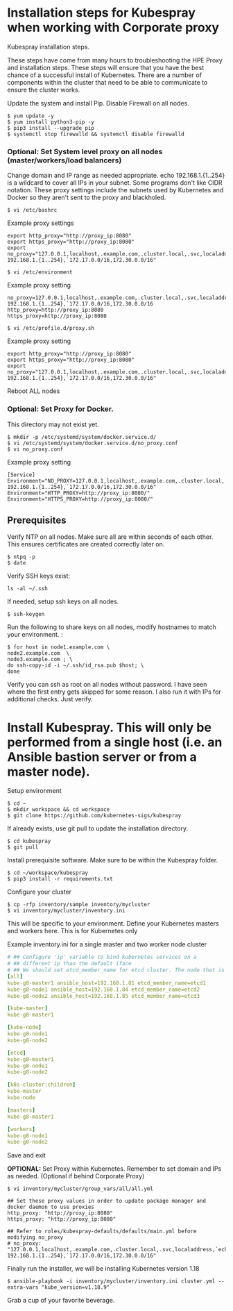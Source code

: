 # Installation steps for Kubespray when working with Corporate proxy

Kubespray installation steps.

These steps have come from many hours to troubleshooting the HPE Proxy and installation steps. These steps will ensure that you have the best chance of a successful install of Kubernetes. There are a number of components within the cluster that need to be able to communicate to ensure the cluster works.


Update the system and install Pip. Disable Firewall on all nodes.

```
$ yum update -y
$ yum install python3-pip -y
$ pip3 install --upgrade pip
$ systemctl stop firewalld && systemctl disable firewalld
```

### Optional: Set System level proxy on all nodes (master/workers/load balancers) 

Change domain and IP range as needed appropriate. echo 192.168.1.{1..254} is a wildcard to cover all IPs in your subnet. Some programs don't like CIDR notation. These proxy settings include the subnets used by Kubernetes and Docker so they aren't sent to the proxy and blackholed.

```
$ vi /etc/bashrc
```    

Example proxy settings
```
export http_proxy="http://proxy_ip:8080"
export https_proxy="http://proxy_ip:8080"
export no_proxy="127.0.0.1,localhost,.example.com,.cluster.local,.svc,localaddress,.localdomain.com,`echo 192.168.1.{1..254},`172.17.0.0/16,172.30.0.0/16"
```

```
$ vi /etc/environment
```

Example proxy setting
```
no_proxy=127.0.0.1,localhost,.example.com,.cluster.local,.svc,localaddress,.localdomain.com,`echo 192.168.1.{1..254},`172.17.0.0/16,172.30.0.0/16
http_proxy=http://proxy_ip:8080
https_proxy=http://proxy_ip:8080
```

```
$ vi /etc/profile.d/proxy.sh
```

Example proxy setting
```
export http_proxy="http://proxy_ip:8080"
export https_proxy="http://proxy_ip:8080"
export no_proxy="127.0.0.1,localhost,.example.com,.cluster.local,.svc,localaddress,`echo 192.168.1.{1..254},`172.17.0.0/16,172.30.0.0/16"
```

Reboot ALL nodes


### Optional: Set Proxy for Docker.

This directory may not exist yet.
```
$ mkdir -p /etc/systemd/system/docker.service.d/
$ vi /etc/systemd/system/docker.service.d/no_proxy.conf
$ vi no_proxy.conf
```

Example proxy setting
```
[Service]
Environment="NO_PROXY=127.0.0.1,localhost,.example.com,.cluster.local,.svc,localaddress,`echo 192.168.1.{1..254},`172.17.0.0/16,172.30.0.0/16"
Environment="HTTP_PROXY=http://proxy_ip:8080/"
Environment="HTTPS_PROXY=http://proxy_ip:8080/"
```



## Prerequisites

Verify NTP on all nodes. Make sure all are within seconds of each other. This ensures certificates are created correctly later on.

```
$ ntpq -p
$ date
```

Verify SSH keys exist:

```
ls -al ~/.ssh
```

If needed, setup ssh keys on all nodes.

```
$ ssh-keygen
```

Run the following to share keys on all nodes, modify hostnames to match your environment. :

```
$ for host in node1.example.com \
node2.example.com  \
node3.example.com ; \
do ssh-copy-id -i ~/.ssh/id_rsa.pub $host; \
done
```

Verify you can ssh as root on all nodes without password. I have seen where the first entry gets skipped for some reason. I also run it with IPs for additional checks. Just verify.

# Install Kubespray. This will only be performed from a single host (i.e. an Ansible bastion server or from a master node).

Setup environment

```
$ cd ~ 
$ mkdir workspace && cd workspace
$ git clone https://github.com/kubernetes-sigs/kubespray 
```

If already exists, use git pull to update the installation directory.
```
$ cd kubespray
$ git pull
```

Install prerequisite software. Make sure to be within the Kubespray folder.

```
$ cd ~/workspace/kubespray
$ pip3 install -r requirements.txt
```

Configure your cluster
```
$ cp -rfp inventory/sample inventory/mycluster
$ vi inventory/mycluster/inventory.ini
```

This will be specific to your environment. Define your Kubernetes masters and workers here. This is for Kubernetes only

Example inventory.ini for a single master and two worker node cluster
```yaml
# ## Configure 'ip' variable to bind kubernetes services on a
# ## different ip than the default iface
# ## We should set etcd_member_name for etcd cluster. The node that is not a etcd member do not need to set the value, or can set the empty string value.
[all]
kube-g8-master1 ansible_host=192.168.1.81 etcd_member_name=etcd1
kube-g8-node1 ansible_host=192.168.1.84 etcd_member_name=etcd2
kube-g8-node2 ansible_host=192.168.1.85 etcd_member_name=etcd3

[kube-master]
kube-g8-master1

[kube-node]
kube-g8-node1
kube-g8-node2

[etcd]
kube-g8-master1
kube-g8-node1
kube-g8-node2

[k8s-cluster:children]
kube-master
kube-node

[masters]
kube-g8-master1

[workers]
kube-g8-node1
kube-g8-node2
```


Save and exit


**OPTIONAL:** Set Proxy within Kubernetes. Remember to set domain and IPs as needed. (Optional if behind Corporate Proxy)

```
$ vi inventory/mycluster/group_vars/all/all.yml

## Set these proxy values in order to update package manager and docker daemon to use proxies
http_proxy: "http://proxy_ip:8080"
https_proxy: "http://proxy_ip:8080"

## Refer to roles/kubespray-defaults/defaults/main.yml before modifying no_proxy
# no_proxy: "127.0.0.1,localhost,.example.com,.cluster.local,.svc,localaddress,`echo 192.168.1.{1..254},`172.17.0.0/16,172.30.0.0/16"
```


Finally run the installer, we will be installing Kubernetes version 1.18
```
$ ansible-playbook -i inventory/mycluster/inventory.ini cluster.yml --extra-vars "kube_version=v1.18.9"
```
Grab a cup of your favorite beverage.

